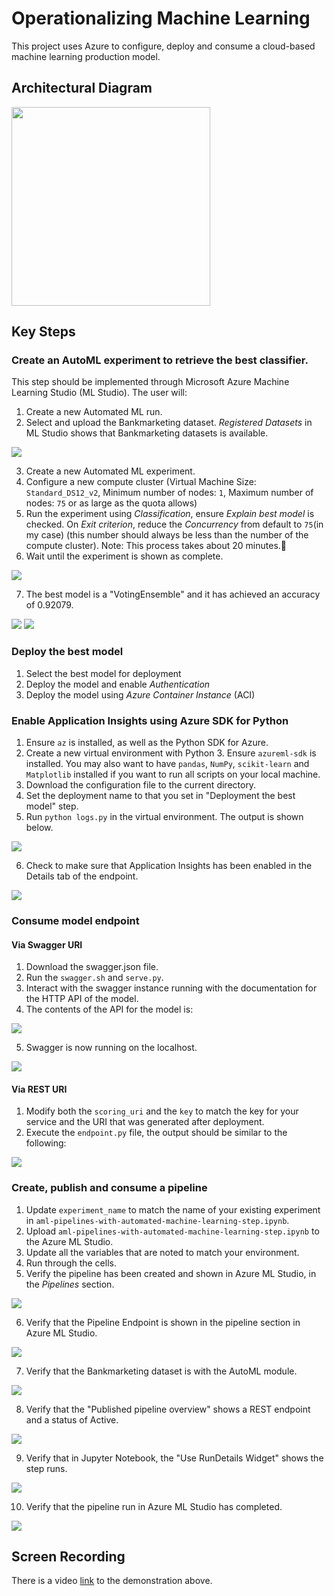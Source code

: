 # Operationalizing Machine Learning

This project uses Azure to configure, deploy and consume a cloud-based machine learning production model.

## Architectural Diagram
<img src="./assets/diagram.png" weight=723 height=318>

## Key Steps
### Create an AutoML experiment to retrieve the best classifier. 
This step should be implemented through Microsoft Azure Machine Learning Studio (ML Studio). The user will:
1. Create a new Automated ML run.
2. Select and upload the Bankmarketing dataset. *Registered Datasets* in ML Studio shows that Bankmarketing datasets is available.

<img src="./assets/step1.1.png">

3. Create a new Automated ML experiment.
4. Configure a new compute cluster (Virtual Machine Size: `Standard_DS12_v2`, Minimum number of nodes: `1`, Maximum number of nodes: `75` or as large as the quota allows)
5. Run the experiment using *Classification*, ensure *Explain best model* is checked. On *Exit criterion*, reduce the *Concurrency* from default to `75`(in my case) (this number should always be less than the number of the compute cluster). Note: This process takes about 20 minutes.
6. Wait until the experiment is shown as complete.

<img src="./assets/step1.2.png">

7. The best model is a "VotingEnsemble" and it has achieved an accuracy of 0.92079.

<img src="./assets/step1.3.png">

<img src="./assets/step1.4.png">

### Deploy the best model
1. Select the best model for deployment
2. Deploy the model and enable *Authentication*
3. Deploy the model using *Azure Container Instance* (ACI)
### Enable Application Insights using Azure SDK for Python
1. Ensure `az` is installed, as well as the Python SDK for Azure.
2. Create a new virtual environment with Python 3. Ensure `azureml-sdk` is installed. You may also want to have `pandas`, `NumPy`, `scikit-learn` and `Matplotlib` installed if you want to run all scripts on your local machine.
3. Download the configuration file to the current directory.
4. Set the deployment name to that you set in "Deployment the best model" step.
5. Run `python logs.py` in the virtual environment. The output is shown below.

<img src="./assets/step3.1.png">

6. Check to make sure that Application Insights has been enabled in the Details tab of the endpoint.

<img src="./assets/step3.2.png">

### Consume model endpoint
#### Via Swagger URI
1. Download the swagger.json file.
2. Run the `swagger.sh` and `serve.py`.
3. Interact with the swagger instance running with the documentation for the HTTP API of the model.
4. The contents of the API for the model is:

<img src="./assets/step4.1.png">

5. Swagger is now running on the localhost.

<img src="./assets/step4.2.png">

#### Via REST URI
1. Modify both the `scoring_uri` and the `key` to match the key for your service and the URI that was generated after deployment.
2. Execute the `endpoint.py` file, the output should be similar to the following:

<img src="./assets/step5.1.png">

### Create, publish and consume a pipeline
1. Update `experiment_name` to match the name of your existing experiment in `aml-pipelines-with-automated-machine-learning-step.ipynb`.
2. Upload `aml-pipelines-with-automated-machine-learning-step.ipynb` to the Azure ML Studio.
3. Update all the variables that are noted to match your environment.
4. Run through the cells.
5. Verify the pipeline has been created and shown in Azure ML Studio, in the *Pipelines* section.

<img src="./assets/step6.1.png">

6. Verify that the Pipeline Endpoint is shown in the pipeline section in Azure ML Studio.

<img src="./assets/step6.2.png">

7. Verify that the Bankmarketing dataset is with the AutoML module.

<img src="./assets/step6.3.png">

8. Verify that the "Published pipeline overview" shows a REST endpoint and a status of Active.

<img src="./assets/step6.4.png">

9. Verify that in Jupyter Notebook, the "Use RunDetails Widget" shows the step runs.

<img src="./assets/step6.5.png">

10. Verify that the pipeline run in Azure ML Studio has completed.

<img src="./assets/step6.6.png">

## Screen Recording
There is a video [link](https://youtu.be/7Jh9LikExjk) to the demonstration above.